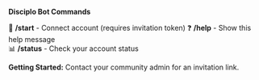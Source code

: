 **Disciplo Bot Commands**

🔗 **/start** - Connect account (requires invitation token)
❓ **/help** - Show this help message  
📊 **/status** - Check your account status

**Getting Started:**
Contact your community admin for an invitation link.